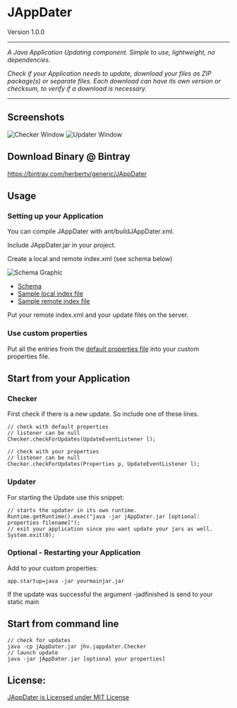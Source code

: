 # JAppDater 

Version 1.0.0

-----------------------------------

*A Java Application Updating component. Simple to use, lightweight, no dependencies.*

*Check if your Application needs to update, download your files as ZIP package(s) or separate files. 
Each download can have its own version or checksum, to verify if a download is necessary.*

-----------------------------------

## Screenshots

![Checker Window](https://raw.github.com/HerbertV/JAppDater/master/docs/screen_checker.png)
![Updater Window](https://raw.github.com/HerbertV/JAppDater/master/docs/screen_updater.png)

## Download Binary @ Bintray 

https://bintray.com/herbertv/generic/JAppDater

## Usage

### Setting up your Application

You can compile JAppDater with ant/buildJAppDater.xml.

Include JAppDater.jar in your project.

Create a local and remote index.xml (see schema below)

![Schema Graphic](https://raw.github.com/HerbertV/JAppDater/master/docs/schema.png)

* [Schema](https://raw.github.com/HerbertV/JAppDater/master/data/jappdater/jappdater.xsd)
* [Sample local index file](https://raw.github.com/HerbertV/JAppDater/master/data/jappdater/localsample.xml)
* [Sample remote index file](https://raw.github.com/HerbertV/JAppDater/master/data/jappdater/remotesample.xml)

Put your remote index.xml and your update files on the server. 


### Use custom properties

Put all the entries from the [default properties file]()
into your custom properties file.

## Start from your Application

### Checker

First check if there is a new update. So include one of these lines.

	// check with default properties
	// listener can be null
	Checker.checkForUpdates(UpdateEventListener l);

	// check with your properties
	// listener can be null
	Checker.checkForUpdates(Properties p, UpdateEventListener l);


### Updater

For starting the Update use this snippet:
 
 	// starts the updater in its own runtime.
	Runtime.getRuntime().exec("java -jar jAppDater.jar [optional: properties filename]");
 	// exit your application since you want update your jars as well.
 	System.exit(0);


### Optional - Restarting your Application

Add to your custom properties:

	app.startup=java -jar yourmainjar.jar

If the update was successful the argument -jadfinished is send to your static main


## Start from command line

	// check for updates
	java -cp jAppDater.jar jhv.jappdater.Checker
	// launch update
	java -jar jAppDater.jar [optional your properties]


## License:

[JAppDater is Licensed under MIT License](http://opensource.org/licenses/MIT)